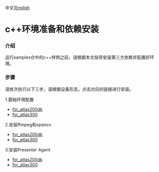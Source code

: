 中文|[English](README_EN.md)
# c++环境准备和依赖安装

### 介绍
运行samples仓中的c++样例之前，请根据本文指导安装第三方依赖并配置好环境。 


### 步骤
请依次执行以下三步，请根据设备形态，点击对应的链接进行安装。

1.基础环境配置
- [for_atlas200dk](./prepare_ENV/README_200DK.md)  
- [for_atlas300](./prepare_ENV/README_300.md)

2.安装ffmpeg和opencv
- [for_atlas200dk](./opencv_install/README_200DK.md)  
- [for_atlas300](./opencv_install/README_300.md)

3.安装Presenter Agent
- [for_atlas200dk](./presenteragent_install/README_200DK.md)  
- [for_atlas300](./presenteragent_install/README_300.md)

